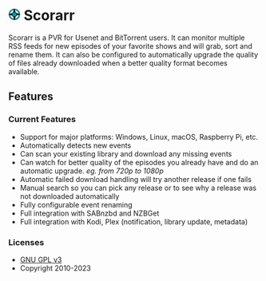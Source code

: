 # <img width="24px" src="./Logo/256.png" alt="Scorarr"></img> Scorarr 

Scorarr is a PVR for Usenet and BitTorrent users. It can monitor multiple RSS feeds for new episodes of your favorite shows and will grab, sort and rename them. It can also be configured to automatically upgrade the quality of files already downloaded when a better quality format becomes available.

## Features

### Current Features

- Support for major platforms: Windows, Linux, macOS, Raspberry Pi, etc.
- Automatically detects new events
- Can scan your existing library and download any missing events
- Can watch for better quality of the episodes you already have and do an automatic upgrade. *eg. from 720p to 1080p*
- Automatic failed download handling will try another release if one fails
- Manual search so you can pick any release or to see why a release was not downloaded automatically
- Fully configurable event renaming
- Full integration with SABnzbd and NZBGet
- Full integration with Kodi, Plex (notification, library update, metadata)

### Licenses

- [GNU GPL v3](http://www.gnu.org/licenses/gpl.html)	
- Copyright 2010-2023
